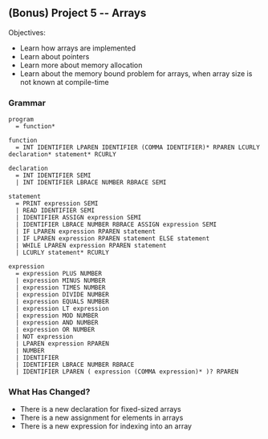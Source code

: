 ## (Bonus) Project 5 -- Arrays

Objectives:

- Learn how arrays are implemented
- Learn about pointers
- Learn more about memory allocation
- Learn about the memory bound problem for arrays, when array size is not known at compile-time

### Grammar

    program
      = function*

    function
      = INT IDENTIFIER LPAREN IDENTIFIER (COMMA IDENTIFIER)* RPAREN LCURLY declaration* statement* RCURLY

    declaration
      = INT IDENTIFIER SEMI
      | INT IDENTIFIER LBRACE NUMBER RBRACE SEMI

    statement
      = PRINT expression SEMI
      | READ IDENTIFIER SEMI
      | IDENTIFIER ASSIGN expression SEMI
      | IDENTIFIER LBRACE NUMBER RBRACE ASSIGN expression SEMI
      | IF LPAREN expression RPAREN statement
      | IF LPAREN expression RPAREN statement ELSE statement
      | WHILE LPAREN expression RPAREN statement
      | LCURLY statement* RCURLY

    expression
      = expression PLUS NUMBER
      | expression MINUS NUMBER
      | expression TIMES NUMBER
      | expression DIVIDE NUMBER
      | expression EQUALS NUMBER
      | expression LT expression
      | expression MOD NUMBER
      | expression AND NUMBER
      | expression OR NUMBER
      | NOT expression
      | LPAREN expression RPAREN
      | NUMBER
      | IDENTIFIER
      | IDENTIFIER LBRACE NUMBER RBRACE
      | IDENTIFIER LPAREN ( expression (COMMA expression)* )? RPAREN


### What Has Changed?

- There is a new declaration for fixed-sized arrays
- There is a new assignment for elements in arrays
- There is a new expression for indexing into an array
